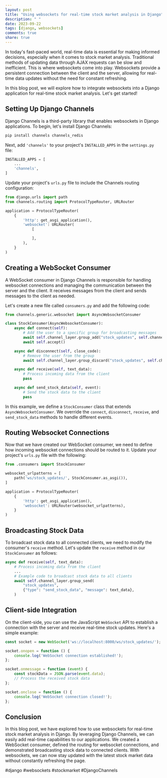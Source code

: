 ```yaml
---
layout: post
title: "Using websockets for real-time stock market analysis in Django"
description: " "
date: 2023-09-22
tags: [django, websockets]
comments: true
share: true
---
```


In today's fast-paced world, real-time data is essential for making informed decisions, especially when it comes to stock market analysis. Traditional methods of updating data through AJAX requests can be slow and inefficient. This is where websockets come into play. Websockets provide a persistent connection between the client and the server, allowing for real-time data updates without the need for constant refreshing.

In this blog post, we will explore how to integrate websockets into a Django application for real-time stock market analysis. Let's get started!

## Setting Up Django Channels

Django Channels is a third-party library that enables websockets in Django applications. To begin, let's install Django Channels:

```python
pip install channels channels_redis
```

Next, add `'channels'` to your project's `INSTALLED_APPS` in the `settings.py` file:

```python
INSTALLED_APPS = [
    ...
    'channels',
]
```

Update your project's `urls.py` file to include the Channels routing configuration:

```python
from django.urls import path
from channels.routing import ProtocolTypeRouter, URLRouter

application = ProtocolTypeRouter(
    {
        'http': get_asgi_application(),
        'websocket': URLRouter(
            [

            ],
        ),
    }
)
```

## Creating a WebSocket Consumer

A WebSocket consumer in Django Channels is responsible for handling websocket connections and managing the communication between the server and the client. It receives messages from the client and sends messages to the client as needed.

Let's create a new file called `consumers.py` and add the following code:

```python
from channels.generic.websocket import AsyncWebsocketConsumer

class StockConsumer(AsyncWebsocketConsumer):
    async def connect(self):
        # Add the user to a specific group for broadcasting messages
        await self.channel_layer.group_add("stock_updates", self.channel_name)
        await self.accept()

    async def disconnect(self, close_code):
        # Remove the user from the group
        await self.channel_layer.group_discard("stock_updates", self.channel_name)

    async def receive(self, text_data):
        # Process incoming data from the client
        pass

    async def send_stock_data(self, event):
        # Send the stock data to the client
        pass
```

In this example, we define a `StockConsumer` class that extends `AsyncWebsocketConsumer`. We override the `connect`, `disconnect`, `receive`, and `send_stock_data` methods to handle different events.

## Routing Websocket Connections

Now that we have created our WebSocket consumer, we need to define how incoming websocket connections should be routed to it. Update your project's `urls.py` file with the following:

```python
from .consumers import StockConsumer

websocket_urlpatterns = [
    path('ws/stock_updates/', StockConsumer.as_asgi()),
]

application = ProtocolTypeRouter(
    {
        'http': get_asgi_application(),
        'websocket': URLRouter(websocket_urlpatterns),
    }
)
```

## Broadcasting Stock Data

To broadcast stock data to all connected clients, we need to modify the consumer's `receive` method. Let's update the `receive` method in our `StockConsumer` as follows:

```python
async def receive(self, text_data):
    # Process incoming data from the client
    ...
    # Example code to broadcast stock data to all clients
    await self.channel_layer.group_send(
        "stock_updates",
        {"type": "send_stock_data", "message": text_data},
    )
```

## Client-side Integration

On the client-side, you can use the JavaScript `WebSocket` API to establish a connection with the server and receive real-time stock updates. Here's a simple example:

```javascript
const socket = new WebSocket('ws://localhost:8000/ws/stock_updates/');

socket.onopen = function () {
    console.log('WebSocket connection established!');
};

socket.onmessage = function (event) {
    const stockData = JSON.parse(event.data);
    // Process the received stock data
};

socket.onclose = function () {
    console.log('WebSocket connection closed!');
};
```

## Conclusion

In this blog post, we have explored how to use websockets for real-time stock market analysis in Django. By leveraging Django Channels, we can easily add real-time capabilities to our applications. We created a WebSocket consumer, defined the routing for websocket connections, and demonstrated broadcasting stock data to connected clients. With websockets, we can now stay updated with the latest stock market data without constantly refreshing the page.

#django #websockets #stockmarket #DjangoChannels